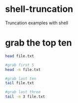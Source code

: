 # shell-truncation
Truncation examples with shell

# grab the top ten

```bash
head file.txt

#grab first 5
head -n file.txt

#grab last ten
tail file.txt

#grab last three
tail -n 3 file.txt
```
